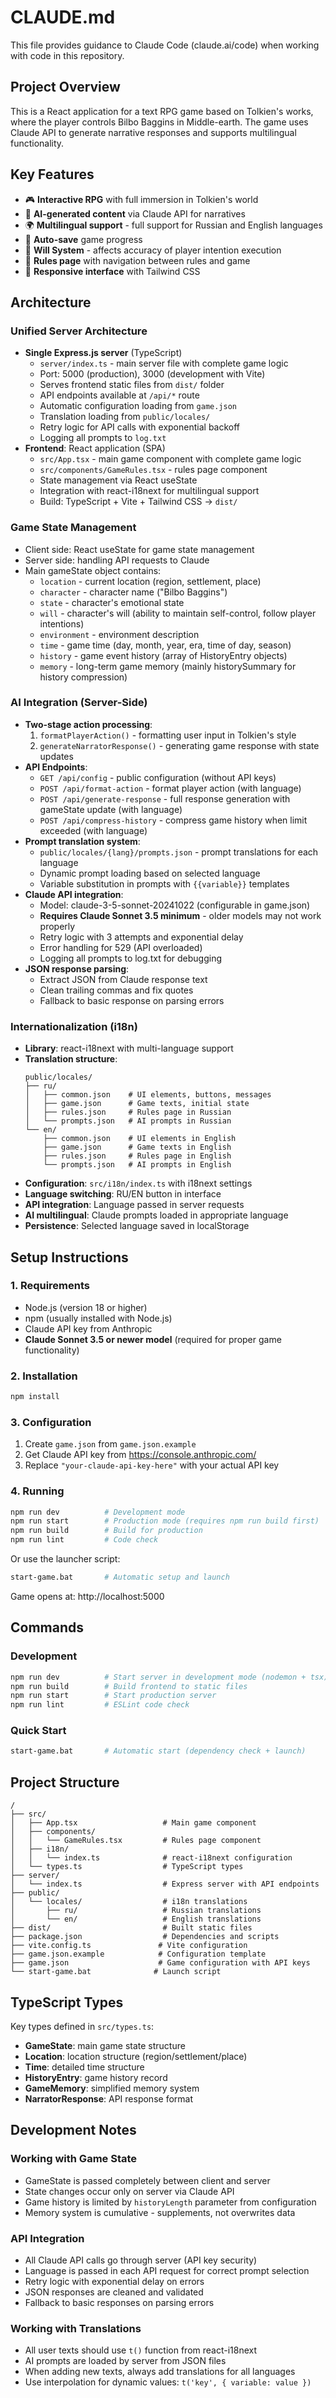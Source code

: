 # CLAUDE.md

This file provides guidance to Claude Code (claude.ai/code) when working with code in this repository.

## Project Overview

This is a React application for a text RPG game based on Tolkien's works, where the player controls Bilbo Baggins in Middle-earth. The game uses Claude API to generate narrative responses and supports multilingual functionality.

## Key Features

- 🎮 **Interactive RPG** with full immersion in Tolkien's world
- 🤖 **AI-generated content** via Claude API for narratives
- 🌍 **Multilingual support** - full support for Russian and English languages
- 💾 **Auto-save** game progress
- 🧠 **Will System** - affects accuracy of player intention execution
- 📖 **Rules page** with navigation between rules and game
- 📱 **Responsive interface** with Tailwind CSS

## Architecture

### Unified Server Architecture
- **Single Express.js server** (TypeScript)
  - `server/index.ts` - main server file with complete game logic
  - Port: 5000 (production), 3000 (development with Vite)
  - Serves frontend static files from `dist/` folder
  - API endpoints available at `/api/*` route
  - Automatic configuration loading from `game.json`
  - Translation loading from `public/locales/`
  - Retry logic for API calls with exponential backoff
  - Logging all prompts to `log.txt`
- **Frontend**: React application (SPA)
  - `src/App.tsx` - main game component with complete game logic
  - `src/components/GameRules.tsx` - rules page component
  - State management via React useState
  - Integration with react-i18next for multilingual support
  - Build: TypeScript + Vite + Tailwind CSS → `dist/`

### Game State Management
- Client side: React useState for game state management
- Server side: handling API requests to Claude
- Main gameState object contains:
  - `location` - current location (region, settlement, place)
  - `character` - character name ("Bilbo Baggins")
  - `state` - character's emotional state
  - `will` - character's will (ability to maintain self-control, follow player intentions)
  - `environment` - environment description
  - `time` - game time (day, month, year, era, time of day, season)
  - `history` - game event history (array of HistoryEntry objects)
  - `memory` - long-term game memory (mainly historySummary for history compression)

### AI Integration (Server-Side)
- **Two-stage action processing**:
  1. `formatPlayerAction()` - formatting user input in Tolkien's style
  2. `generateNarratorResponse()` - generating game response with state updates
- **API Endpoints**:
  - `GET /api/config` - public configuration (without API keys)
  - `POST /api/format-action` - format player action (with language)
  - `POST /api/generate-response` - full response generation with gameState update (with language)
  - `POST /api/compress-history` - compress game history when limit exceeded (with language)
- **Prompt translation system**:
  - `public/locales/{lang}/prompts.json` - prompt translations for each language
  - Dynamic prompt loading based on selected language
  - Variable substitution in prompts with `{{variable}}` templates
- **Claude API integration**:
  - Model: claude-3-5-sonnet-20241022 (configurable in game.json)
  - **Requires Claude Sonnet 3.5 minimum** - older models may not work properly
  - Retry logic with 3 attempts and exponential delay
  - Error handling for 529 (API overloaded)
  - Logging all prompts to log.txt for debugging
- **JSON response parsing**:
  - Extract JSON from Claude response text
  - Clean trailing commas and fix quotes
  - Fallback to basic response on parsing errors

### Internationalization (i18n)
- **Library**: react-i18next with multi-language support
- **Translation structure**:
  ```
  public/locales/
  ├── ru/
  │   ├── common.json    # UI elements, buttons, messages
  │   ├── game.json      # Game texts, initial state
  │   ├── rules.json     # Rules page in Russian
  │   └── prompts.json   # AI prompts in Russian
  └── en/
      ├── common.json    # UI elements in English
      ├── game.json      # Game texts in English
      ├── rules.json     # Rules page in English
      └── prompts.json   # AI prompts in English
  ```
- **Configuration**: `src/i18n/index.ts` with i18next settings
- **Language switching**: RU/EN button in interface
- **API integration**: Language passed in server requests
- **AI multilingual**: Claude prompts loaded in appropriate language
- **Persistence**: Selected language saved in localStorage

## Setup Instructions

### 1. Requirements
- Node.js (version 18 or higher)
- npm (usually installed with Node.js)
- Claude API key from Anthropic
- **Claude Sonnet 3.5 or newer model** (required for proper game functionality)

### 2. Installation
```bash
npm install
```

### 3. Configuration
1. Create `game.json` from `game.json.example`
2. Get Claude API key from https://console.anthropic.com/
3. Replace `"your-claude-api-key-here"` with your actual API key

### 4. Running
```bash
npm run dev          # Development mode
npm run start        # Production mode (requires npm run build first)
npm run build        # Build for production
npm run lint         # Code check
```

Or use the launcher script:
```bash
start-game.bat       # Automatic setup and launch
```

Game opens at: http://localhost:5000

## Commands

### Development
```bash
npm run dev          # Start server in development mode (nodemon + tsx)
npm run build        # Build frontend to static files
npm run start        # Start production server
npm run lint         # ESLint code check
```

### Quick Start
```bash
start-game.bat       # Automatic start (dependency check + launch)
```

## Project Structure
```
/
├── src/
│   ├── App.tsx                   # Main game component
│   ├── components/
│   │   └── GameRules.tsx         # Rules page component
│   ├── i18n/
│   │   └── index.ts              # react-i18next configuration
│   └── types.ts                  # TypeScript types
├── server/
│   └── index.ts                  # Express server with API endpoints
├── public/
│   └── locales/                  # i18n translations
│       ├── ru/                   # Russian translations
│       └── en/                   # English translations
├── dist/                         # Built static files
├── package.json                  # Dependencies and scripts
├── vite.config.ts               # Vite configuration
├── game.json.example            # Configuration template
├── game.json                    # Game configuration with API keys
└── start-game.bat              # Launch script
```

## TypeScript Types

Key types defined in `src/types.ts`:

- **GameState**: main game state structure
- **Location**: location structure (region/settlement/place)
- **Time**: detailed time structure
- **HistoryEntry**: game history record
- **GameMemory**: simplified memory system
- **NarratorResponse**: API response format

## Development Notes

### Working with Game State
- GameState is passed completely between client and server
- State changes occur only on server via Claude API
- Game history is limited by `historyLength` parameter from configuration
- Memory system is cumulative - supplements, not overwrites data

### API Integration
- All Claude API calls go through server (API key security)
- Language is passed in each API request for correct prompt selection
- Retry logic with exponential delay on errors
- JSON responses are cleaned and validated
- Fallback to basic responses on parsing errors

### Working with Translations
- All user texts should use `t()` function from react-i18next
- AI prompts are loaded by server from JSON files
- When adding new texts, always add translations for all languages
- Use interpolation for dynamic values: `t('key', { variable: value })`